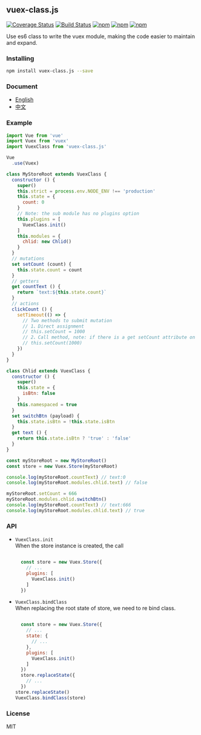## vuex-class.js
[![Coverage Status](https://coveralls.io/repos/github/lzxb/vuex-class.js/badge.svg?branch=master)](https://coveralls.io/github/lzxb/vuex-class.js?branch=master)
[![Build Status](https://travis-ci.org/lzxb/vuex-class.js.svg?branch=master)](https://travis-ci.org/lzxb/vuex-class.js)
[![npm](https://img.shields.io/npm/v/vuex-class.js.svg)](https://www.npmjs.com/package/vuex-class.js) 
[![npm](https://img.shields.io/npm/dm/vuex-class.js.svg)](https://www.npmjs.com/package/vuex-class.js)
[![npm](https://img.shields.io/npm/dt/vuex-class.js.svg)](https://www.npmjs.com/package/vuex-class.js)

Use es6 class to write the vuex module, making the code easier to maintain and expand.


### Installing
```bash
npm install vuex-class.js --save
```


### Document
- [English](./README.md)
- [中文](./ZH-CN-README.md)


### Example
```javascript
import Vue from 'vue'
import Vuex from 'vuex'
import VuexClass from 'vuex-class.js'

Vue
  .use(Vuex)

class MyStoreRoot extends VuexClass {
  constructor () {
    super()
    this.strict = process.env.NODE_ENV !== 'production'
    this.state = {
      count: 0
    }
    // Note: the sub module has no plugins option
    this.plugins = [
      VuexClass.init()
    ]
    this.modules = {
      chlid: new Chlid()
    }
  }
  // mutations
  set setCount (count) {
    this.state.count = count
  }
  // getters
  get countText () {
    return `text:${this.state.count}`
  }
  // actions
  clickCount () {
    setTimeout(() => {
      // Two methods to submit mutation
      // 1、Direct assignment
      // this.setCount = 1000
      // 2、Call method, note: if there is a get setCount attribute on class, this method does not exist.
      // this.setCount(1000)
    })
  }
}

class Chlid extends VuexClass {
  constructor () {
    super()
    this.state = {
      isBtn: false
    }
    this.namespaced = true
  }
  set switchBtn (payload) {
    this.state.isBtn = !this.state.isBtn
  }
  get text () {
    return this.state.isBtn ? 'true' : 'false'
  }
}

const myStoreRoot = new MyStoreRoot()
const store = new Vuex.Store(myStoreRoot)

console.log(myStoreRoot.countText) // text:0
console.log(myStoreRoot.modules.chlid.text) // false

myStoreRoot.setCount = 666
myStoreRoot.modules.chlid.switchBtn()
console.log(myStoreRoot.countText) // text:666
console.log(myStoreRoot.modules.chlid.text) // true

```


### API
- `VuexClass.init`   
  When the store instance is created, the call

  ```javascript

    const store = new Vuex.Store({
      // ...
      plugins: [
        VuexClass.init()
      ]
    })

  ```

- `VuexClass.bindClass`   
  When replacing the root state of store, we need to re bind class.
  ```javascript

    const store = new Vuex.Store({
      // ...
      state: {
        // ...
      },
      plugins: [
        VuexClass.init()
      ]
    })
    store.replaceState({
      // ...
    })
  store.replaceState()
  VuexClass.bindClass(store)

  ```


### License
MIT
